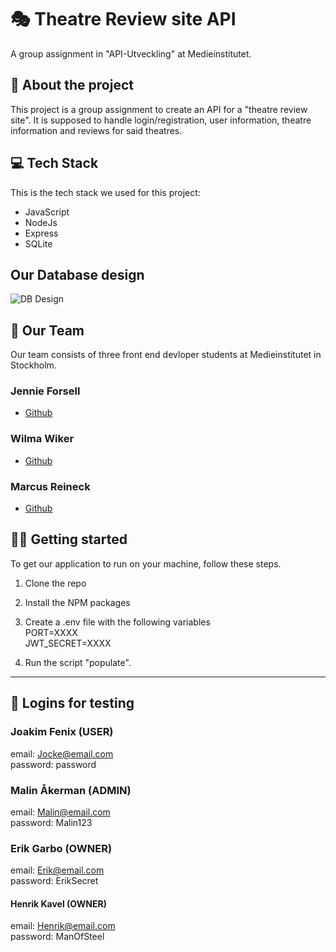 # 🎭 Theatre Review site API

A group assignment in "API-Utveckling" at Medieinstitutet.

## 📜 About the project

This project is a group assignment to create an API for a "theatre review site". It is supposed to handle login/registration, user information, theatre information and reviews for said theatres.

## 💻 Tech Stack

This is the tech stack we used for this project:

- JavaScript
- NodeJs
- Express
- SQLite

## Our Database design

![DB Design](https://i.ibb.co/WpbYtzq/Theatre-reviews.png)

## 🤝 Our Team

Our team consists of three front end devloper students at Medieinstitutet in Stockholm.

### Jennie Forsell

- [Github](https://github.com/jennieforsell1992)

### Wilma Wiker

- [Github](https://github.com/wilmawiker)

### Marcus Reineck

- [Github](https://github.com/MarcusRei)

## 🏃‍♀️ Getting started

To get our application to run on your machine, follow these steps.

1. Clone the repo

2. Install the NPM packages

3. Create a .env file with the following variables  
   PORT=XXXX  
   JWT_SECRET=XXXX

4. Run the script "populate".

---

## 👥 Logins for testing

### Joakim Fenix (USER)

email: Jocke@email.com  
password: password

### Malin Åkerman (ADMIN)

email: Malin@email.com  
password: Malin123

### Erik Garbo (OWNER)

email: Erik@email.com  
password: ErikSecret

#### Henrik Kavel (OWNER)

email: Henrik@email.com  
password: ManOfSteel
